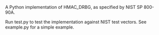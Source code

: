 A Python implementation of HMAC_DRBG, as specified by NIST SP 800-90A.

Run test.py to test the implementation against NIST test vectors.
See example.py for a simple example.
